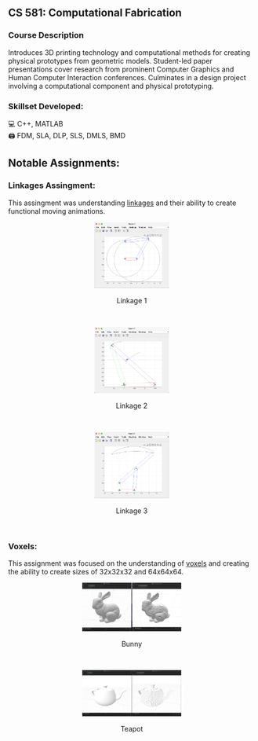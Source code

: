 ## CS 581: Computational Fabrication

### Course Description
Introduces 3D printing technology and computational methods for creating physical prototypes from geometric models. Student-led paper presentations cover research from prominent Computer Graphics and Human Computer Interaction conferences. Culminates in a design project involving a computational component and physical prototyping. <br>

### Skillset Developed:
💻  C++, MATLAB <br>
🖨️  FDM, SLA, DLP, SLS, DMLS, BMD <br>

## Notable Assignments:
### Linkages Assingment:
This assingment was understanding [linkages](https://en.wikipedia.org/wiki/Linkage_(mechanical)) and their ability to create functional moving animations.

<p align="center">
<img src="./images/ss1.png" width="30%">
</p>
<p align="center">
Linkage 1
</p>
<br>
<p align="center">
<img src="./images/ss2.png" width="30%">
</p>
<p align="center">
Linkage 2
</p>
<br>
<p align="center">
<img src="./images/ss3.png" width="30%">
</p>
<p align="center">
Linkage 3
</p>
<br>

### Voxels:
This assignment was focused on the understanding of [voxels](https://en.wikipedia.org/wiki/Voxel) and creating the ability to create sizes of 32x32x32 and 64x64x64.
<p align="center">
<img src="./images/bunny.png" width="40%">
</p>
<p align="center">
Bunny
</p>
<br>
<p align="center">
<img src="./images/teapot.png" width="40%">
</p>
<p align="center">
Teapot
</p>
